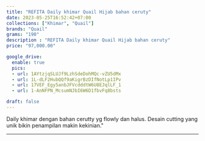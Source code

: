 ```yaml
---
title: "REFITA Daily khimar Quail Hijab bahan ceruty"
date: 2023-05-25T16:52:42+07:00
collections: ["Khimar", "Quail"]
brands: "Quail"
grams: "190"
description : "REFITA Daily khimar Quail Hijab bahan ceruty"
price: "97,000.00"

google_drive:
  enable: true
  pics:
  - url: 1AYtzjqSLUJf9LzhSdeDohMQc-vZU5dMx
  - url: 1L-dLF2HubQQf9aKigrBzDIfNotLp1IPv
  - url: 17VEF_Egy5anbJFVcdddtW6U8EJqlLF_1
  - url: 1-AnNFPN_McsumNJbI6W6D1fbvFq8bsts

draft: false
---
```


Daily khimar dengan bahan cerutty yg flowly dan halus. Desain cutting yang unik bikin penampilan makin kekinian."

-----------    
 
